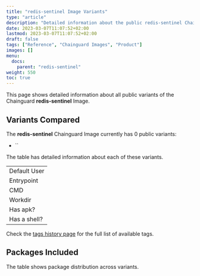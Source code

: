 ```yaml
---
title: "redis-sentinel Image Variants"
type: "article"
description: "Detailed information about the public redis-sentinel Chainguard Image variants"
date: 2023-03-07T11:07:52+02:00
lastmod: 2023-03-07T11:07:52+02:00
draft: false
tags: ["Reference", "Chainguard Images", "Product"]
images: []
menu:
  docs:
    parent: "redis-sentinel"
weight: 550
toc: true
---
```


This page shows detailed information about all public variants of the Chainguard **redis-sentinel** Image.

## Variants Compared
The **redis-sentinel** Chainguard Image currently has 0 public variants: 

- ``

The table has detailed information about each of these variants.

|              |
|--------------|
| Default User |
| Entrypoint   |
| CMD          |
| Workdir      |
| Has apk?     |
| Has a shell? |

Check the [tags history page](/chainguard/chainguard-images/reference/redis-sentinel/tags_history/) for the full list of available tags.

## Packages Included
The table shows package distribution across variants.

|  |
|--|

